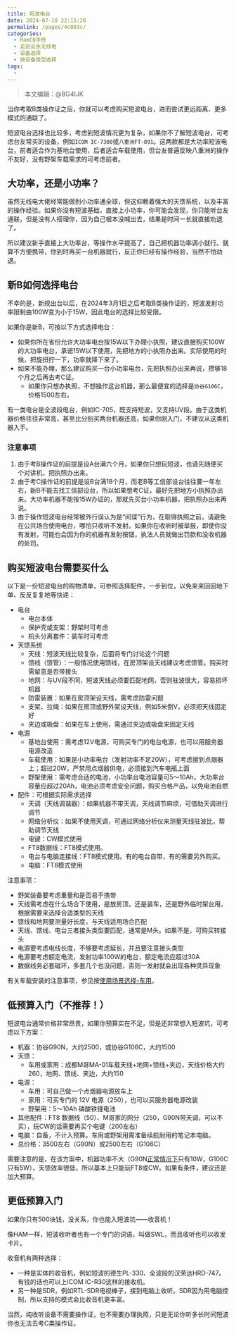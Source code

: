 ```yaml
---
title: 短波电台
date: 2024-07-18 22:15:28
permalink: /pages/4c093c/
categories:
  - HamCQ手册
  - 走进业余无线电
  - 设备选择
  - 按设备类型选择
tags:
  - 
---
```


> 本文编辑：@BG4IJK

当你考取B类操作证之后，你就可以考虑购买短波电台，进而尝试更远距离、更多模式的通联了。

短波电台选择也比较多，考虑到短波情况更为复杂，如果你不了解短波电台，可考虑台友常买的设备，例如`ICOM IC-7300`或`八重洲FT-891`。这两款都是大功率短波电台，前者适合作为基地台使用，后者适合车载使用，但台友普遍反映八重洲的操作不友好，没有野架车载需求的可考虑前者。

## 大功率，还是小功率？

虽然无线电大佬经常能做到小功率通全球，但这仰赖着强大的天馈系统，以及丰富的操作经验。如果你没有短波基础，直接上小功率，你可能会发现，你只能听台友通联，但是没有人搭理你，因为自己根本没喊出去，结果是时间一长就直接劝退了。

所以建议新手直接上大功率台，等操作水平提高了，自己把机器功率调小就行。就算不方便携带，你到时再买一台机器就行，反正你已经有操作经验，当然不怕劝退。

## 新B如何选择电台

不幸的是，新规出台以后，在2024年3月1日之后考取B类操作证的，短波发射功率限制由100W变为小于15W，因此电台的选择比较受限。

如果你是新B，可按以下方式选择电台：

* 如果你所在省份允许大功率电台按15W以下办理小执照，建议直接购买100W的大功率电台，承诺15W以下使用，先把地方的小执照办出来。实际使用的时候，把旋扭拧一下，功率就降下来了。
* 如果不能办理，那么建议购买一台小功率电台，先把执照办出来再说，攒够18个月之后再去考C证。
  * 如果你只想办执照，不想操作这台机器，那么最便宜的选择是`协谷G106C`，价格1500左右。

有一类电台是全波段电台，例如IC-705，既支持短波，又支持UV段。由于这类机器价格往往非常高，甚至比分别买两台机器还高，如果你刚入门，不建议从这类机器入手。

### 注意事项

1. 由于考B操作证的前提是设A台满六个月，如果你只想玩短波，也请先随便买个对讲机，把执照办出来。
2. 由于考C操作证的前提是设B台满18个月，而老B等工信部设台往往要一年左右，新B不能去找工信部设台，所以如果想考C证，最好先把地方小执照办出来。大功率机器不能按15W办证的，那就先买台小功率机器，把执照办出来再说。
3. 由于操作短波电台经常被外行误认为是“间谍”行为，在取得执照之前，请避免在公共场合使用电台，哪怕只收听不发射。如果你在收听时被举报，即使你没有发射，可能也会因为你的机器有发射按钮，执法人员就做出罚款和没收机器的处罚。

## 购买短波电台需要买什么

以下是一份短波电台的购物清单，可参照选择配件，一步到位，以免来来回回地下单、反反复复地等快递：

* 电台
  * 电台本体
  * 保护壳或支架：野架时可考虑
  * 机头分离套件：装车时可考虑
* 天馈系统
  * 天线：短波天线比较复杂，后面将专门讨论这个问题
  * 馈线（馈管）：一般情况使用馈线，在房顶架设天线建议考虑馈管。购买时需留意是否带接头
  * 地网：与UV段不同，短波天线必须要匹配地网，否则驻波很大，容易损坏机器
  * 防雷装置：如果在房顶架设天线，需考虑防雷问题
  * 支架、拉绳：如果在房顶或野外架设天线，例如5米倒V，必须把天线固定好
  * 夹边或吸盘：如果在车上使用，需通过夹边或吸盘来固定天线
* 电源
  * 基地台使用：需考虑12V电源，可购买专门的电台电源，也可以用服务器电源改造
  * 车载使用：如果是小功率电台（发射功率不足20W），可考虑接到点烟器上；超过20W，严禁用点烟器供电，必须接到汽车电瓶上面
  * 野架使用：需考虑合适的电池，小功率台电池容量可5～10Ah，大功率台容量应超过20Ah，电池必须考虑安全问题，购买合格产品，以免电池自燃
* 配件：可根据实际需求选择
  * 天调（天线调谐器）：如果机器不带天调，天线调节麻烦，可借助天调进行调节
  * 网络分析仪：如果不使用天调，可通过网络分析仪来测量天线驻波比，帮助调节天线
  * 电键：CW模式使用
  * FT8数据线：FT8模式使用。
  * 电台与电脑连接线：FT8模式使用。有的电台自带，有的需要另外购买。
  * 电脑：FT8模式使用

注意事项：

* 野架装备要考虑重量和是否易于携带
* 天线需考虑在什么场合下使用，是放房顶，还是装车，还是野外临时架台用，根据需要来选择合适类型的天线
* 馈线和地网要测量好长度，与天线适用场合匹配
* 天线、馈线、电台三者接头类型要匹配，通常是M头。如果不是，可购买转接头
* 电源要考虑电线长度，不够要考虑延长，并且要注意接头类型
* 电源要考虑额定电流，发射功率100W的电台，额定电流应超过30A
* 数据线务必套磁环，多套几个也没问题，否则一发射就会出现各种灵异现象

有关车载安装的注意事项，参见按[使用场景选择-车用](/pages/c18790/)。

## 低预算入门（不推荐！）

短波电台通常价格非常昂贵，如果你预算实在不足，但是还非常想入短波坑，可考虑以下方案：

* 机器：协谷G90N，大约2500，或协谷G106C，大约1500
* 天馈：
  * 车用或家用：成都M哥MA-01车载天线+地网+馈线+夹边，天线价格大约260，地网、馈线、夹边，大约150
* 电源：
  * 车用：可自己做一个点烟器电源放车上
  * 家用：可买专门的 12V 电源（250），也可以买服务器电源改装
  * 野架用：5～10Ah 磷酸铁锂电池
* 其他配件：FT8 数据线（50）、M哥家的网分（250，G90N带天调，可以不买），玩CW的话需要再买个电键（200左右）
* 电脑：自备，不计入预算。车用或野架用需准备续航耐用的笔记本电脑。
* 总价格：3500左右（G90N）或2500左右（G106C）

需要注意的是，在该方案中，机器功率不大（G90N[正常情况下](https://forum.hamcq.cn/d/1984)只有10W，G106C只有5W），天馈效率很低，所以基本上只能玩FT8或CW。如果有条件，建议还是加大预算。

## 更低预算入门

如果你只有500块钱，没关系，你也能入短波坑——收音机！

像HAM一样，短波收听者也有一个专门的词语，叫做SWL，而且收听也可以收发卡片。

收音机有两种选择：

* 一种是实体的收音机，例如短波的德生PL-330、全波段的汉荣达HRD-747。有钱的话也可以上ICOM IC-R30这样的接收机。
* 另一种是SDR，例如RTL-SDR电视棒子，接到电脑上收听。SDR因为用电脑控制，所以支持的模式会比收音机更丰富。

当然，纯收听设备不需要操作证，也不需要办理执照，只是无论你听多长时间短波你也无法去考C类操作证。
